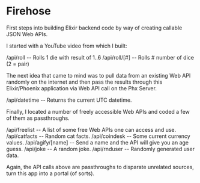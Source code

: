 # Firehose

First steps into building Elixir backend code by way of creating callable JSON Web APIs.

I started with a YouTube video from which I built:

/api/roll           -- Rolls 1 die with result of 1..6
/api/roll/[#]       -- Rolls # number of dice (2 = pair)

The next idea that came to mind was to pull data from an existing Web API randomly on the internet and then pass the results through this Elixir/Phoenix application via Web API call on the Phx Server.

/api/datetime       -- Returns the current UTC datetime.

Finally, I located a number of freely accessible Web APIs and coded a few of them as passthroughs.

/api/freelist       -- A list of some free Web APIs one can access and use.
/api/catfacts       -- Random cat facts.
/api/coindesk       -- Some current currency values.
/api/agify/[name]   -- Send a name and the API will give you an age guess.
/api/joke           -- A random joke.
/api/rnduser        -- Randomly generated user data.

Again, the API calls above are passthroughs to disparate unrelated sources, turn this app into a portal (of sorts).
